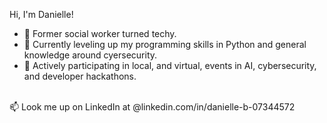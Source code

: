 Hi, I'm Danielle!
<br />
- 🤖 Former social worker turned techy.
- 🌱 Currently leveling up my programming skills in Python and general knowledge around cyersecurity. 
- 🔭 Actively participating in local, and virtual, events in AI, cybersecurity, and developer hackathons.
<br />
📫 Look me up on LinkedIn at @linkedin.com/in/danielle-b-07344572
